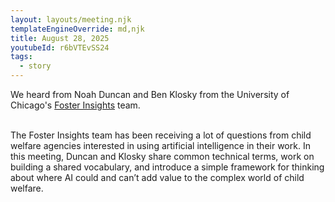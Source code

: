 ```yaml
---
layout: layouts/meeting.njk
templateEngineOverride: md,njk
title: August 28, 2025
youtubeId: r6bVTEvSS24
tags:
  - story
---
```

We heard from Noah Duncan and Ben Klosky from the University of Chicago's [Foster Insights](https://www.fosterinsights.org/) team.<br></br>

The Foster Insights team has been receiving a lot of questions from child welfare agencies interested in using artificial intelligence in their work. In this meeting, Duncan and Klosky share common technical terms, work on building a shared vocabulary, and introduce a simple framework for thinking about where AI could and can’t add value to the complex world of child welfare.

